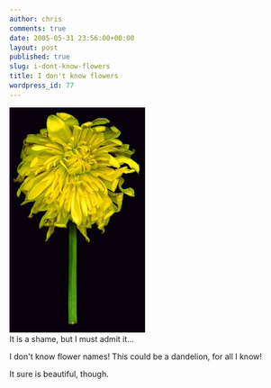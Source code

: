 ```yaml
---
author: chris
comments: true
date: 2005-05-31 23:56:00+00:00
layout: post
published: true
slug: i-dont-know-flowers
title: I don't know flowers
wordpress_id: 77
---
```


[![](/static/img/image_014.jpg)](/static/img/image_014.jpg)  
It is a shame, but I must admit it...  
  
I don't know flower names!  This could be a dandelion, for all I know!  
  
It sure is beautiful, though.

